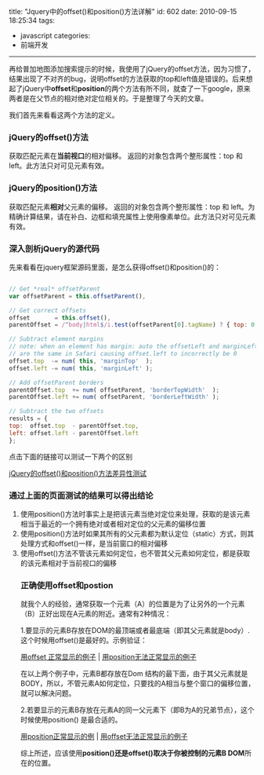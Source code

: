 title: "Jquery中的offset()和position()方法详解"
id: 602
date: 2010-09-15 18:25:34
tags:
- javascript
categories:
- 前端开发
---
再给普加地图添加搜索提示的时候，我使用了jQuery的offset方法，因为习惯了，结果出现了不对齐的bug，说明offset的方法获取的top和left值是错误的。后来想起了jQuery中**offset**和**position**的两个方法有所不同，就查了一下google，原来两者是在父节点的相对绝对定位相关的。于是整理了今天的文章。

我们首先来看看这两个方法的定义。

### jQuery的offset()方法

获取匹配元素在**当前视口**的相对偏移。
返回的对象包含两个整形属性：top 和 left。此方法只对可见元素有效。

### jQuery的position()方法

获取匹配元素**相对**父元素的偏移。
返回的对象包含两个整形属性：top 和 left。为精确计算结果，请在补白、边框和填充属性上使用像素单位。此方法只对可见元素有效。
<!--more-->

### 深入剖析jQuery的源代码

先来看看在jquery框架源码里面，是怎么获得offset()和position()的：

```javascript

// Get *real* offsetParent
var offsetParent = this.offsetParent(),

// Get correct offsets
offset       = this.offset(),
parentOffset = /^body|html$/i.test(offsetParent[0].tagName) ? { top: 0, left: 0 } : offsetParent.offset();

// Subtract element margins
// note: when an element has margin: auto the offsetLeft and marginLeft
// are the same in Safari causing offset.left to incorrectly be 0
offset.top  -= num( this, 'marginTop'  );
offset.left -= num( this, 'marginLeft' );

// Add offsetParent borders
parentOffset.top  += num( offsetParent, 'borderTopWidth'  );
parentOffset.left += num( offsetParent, 'borderLeftWidth' );

// Subtract the two offsets
results = {
top:  offset.top  - parentOffset.top,
left: offset.left - parentOffset.left
};
```
点击下面的链接可以测试一下两个的区别

[jQuery的offset()和position()方法差异性测试](http://js8.in/mywork/offset_position/test.html)

### 通过上面的页面测试的结果可以得出结论

<ol>
<li>使用position()方法时事实上是把该元素当绝对定位来处理，获取的是该元素相当于最近的一个拥有绝对或者相对定位的父元素的偏移位置</li>
<li>使用position()方法时如果其所有的父元素都为默认定位（static）方式，则其处理方式和offset()一样，是当前窗口的相对偏移</li>
<li>使用offset()方法不管该元素如何定位，也不管其父元素如何定位，都是获取的该元素相对于当前视口的偏移</li>

### 正确使用offset和postion

就我个人的经验，通常获取一个元素（A）的位置是为了让另外的一个元素（B）正好出现在A元素的附近。通常有2种情况：

1.要显示的元素B存放在DOM的最顶端或者最底端（即其父元素就是body）.这个时候用offset()是最好的。示例验证：

[用offset 正常显示的例子](http://js8.in/mywork/offset_position/1.html) | [用position无法正常显示的例子](http://js8.in/mywork/offset_position/2.html)

在以上两个例子中，元素B都存放在Dom 结构的最下面，由于其父元素就是BODY，所以，不管元素A如何定位，只要找的A相当与整个窗口的偏移位置，就可以解决问题。

2.若要显示的元素B存放在元素A的同一父元素下（即B为A的兄弟节点），这个时候使用position() 是最合适的。

[用position正常显示的例](http://js8.in/mywork/offset_position/3.html) | [用offset无法正常显示的例子](http://js8.in/mywork/offset_position/4.html)

综上所述，应该使用**position()**还是**offset()**取决于你被控制的元素**B DOM**所在的位置。